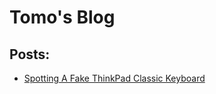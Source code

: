 # Tomo's Blog

## Posts:

* [Spotting A Fake ThinkPad Classic Keyboard](./posts/fake-keyboards/README.md)

